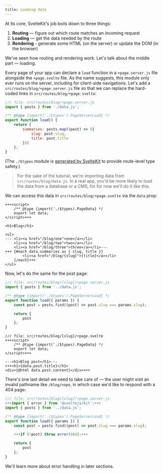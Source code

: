 ```yaml
---
title: Loading data
---
```


At its core, SvelteKit's job boils down to three things:

1. **Routing** — figure out which route matches an incoming request
2. **Loading** — get the data needed by the route
3. **Rendering** - generate some HTML (on the server) or update the DOM (in the browser)

We've seen how routing and rendering work. Let's talk about the middle part — loading.

Every page of your app can declare a `load` function in a `+page.server.js` file alongside the `+page.svelte` file. As the name suggests, this module only ever runs on the server, including for client-side navigations. Let's add a `src/routes/blog/+page.server.js` file so that we can replace the hard-coded links in `src/routes/blog/+page.svelte`:

```js
/// file: src/routes/blog/+page.server.js
import { posts } from './data.js';

/** @type {import('./$types').PageServerLoad} */
export function load() {
	return {
		summaries: posts.map((post) => ({
			slug: post.slug,
			title: post.title
		}))
	};
}
```

(The `./$types` module is [generated by SvelteKit](https://kit.svelte.dev/docs/types#generated-types) to provide route-level type safety.)

> For the sake of the tutorial, we're importing data from `src/routes/blog/data.js`. In a real app, you'd be more likely to load the data from a database or a CMS, for for now we'll do it like this.

We can access this data in `src/routes/blog/+page.svelte` via the `data` prop:

```svelte
+++<script>
	/** @type {import('./$types).PageData} */
	export let data;
</script>+++

<h1>Blog</h1>

<ul>
---	<li><a href="/blog/one">one</a></li>
	<li><a href="/blog/two">two</a></li>
	<li><a href="/blog/three">three</a></li>---
+++	{#each data.summaries as { slug, title }}
		<li><a href="/blog/{slug}">{title}</a></li>
	{/each}+++
</ul>
```

Now, let's do the same for the post page:

```js
/// file: src/routes/blog/[slug]/+page.server.js
import { posts } from '../data.js';

/** @type {import('./$types').PageServerLoad} */
export function load({ params }) {
	const post = posts.find((post) => post.slug === params.slug);

	return {
		post
	};
}
```

```svelte
/// file: src/routes/blog/[slug]/+page.svelte
+++<script>
	/** @type {import('./$types).PageData} */
	export let data;
</script>+++

---<h1>Blog post</h1>---
+++<h1>{data.post.title}</h1>
<div>{@html data.post.content}</div>+++
```

There's one last detail we need to take care of — the user might visit an invalid pathname like `/blog/nope`, in which case we'd like to respond with a 404 page:

```js
/// file: src/routes/blog/[slug]/+page.server.js
+++import { error } from '@sveltejs/kit';+++
import { posts } from '../data.js';

/** @type {import('./$types').PageServerLoad} */
export function load({ params }) {
	const post = posts.find((post) => post.slug === params.slug);

	+++if (!post) throw error(404);+++

	return {
		post
	};
}
```

We'll learn more about error handling in later sections.
